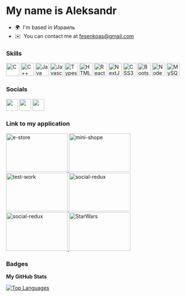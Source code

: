 My name is Aleksandr
==========================
*   🌍  I'm based in Израиль
*   ✉️  You can contact me at [fesenkoas@gmail.com](mailto:fesenkoas@gmail.com)
### Skills<p align="left">
<a href="https://docs.microsoft.com/en-us/cpp/?view=msvc-170" target="_blank" rel="noreferrer"><img src="https://raw.githubusercontent.com/danielcranney/readme-generator/main/public/icons/skills/c-colored.svg" width="36" height="36" alt="C" /></a>
                                <a href="https://docs.microsoft.com/en-us/cpp/?view=msvc-170" target="_blank" rel="noreferrer"><img src="https://raw.githubusercontent.com/danielcranney/readme-generator/main/public/icons/skills/cplusplus-colored.svg" width="36" height="36" alt="C++" /></a>
                                <a href="https://www.oracle.com/java/" target="_blank" rel="noreferrer"><img src="https://raw.githubusercontent.com/danielcranney/readme-generator/main/public/icons/skills/java-colored.svg" width="36" height="36" alt="Java" /></a>
                                <a href="https://www.javascript.com/" target="_blank" rel="noreferrer"><img src="https://raw.githubusercontent.com/danielcranney/readme-generator/main/public/icons/skills/javascript-colored.svg" width="36" height="36" alt="Javascript" /></a>
                                <a href="https://www.typescriptlang.org/" target="_blank" rel="noreferrer"><img src="https://raw.githubusercontent.com/danielcranney/readme-generator/main/public/icons/skills/typescript-colored.svg" width="36" height="36" alt="Typescript" /></a>
                                <a href="https://developer.mozilla.org/en-US/docs/Glossary/HTML5" target="_blank" rel="noreferrer"><img src="https://raw.githubusercontent.com/danielcranney/readme-generator/main/public/icons/skills/html5-colored.svg" width="36" height="36" alt="HTML5" /></a>
                                <a href="https://reactjs.org/" target="_blank" rel="noreferrer"><img src="https://raw.githubusercontent.com/danielcranney/readme-generator/main/public/icons/skills/react-colored.svg" width="36" height="36" alt="React" /></a>
                                <a href="https://nextjs.org/docs" target="_blank" rel="noreferrer"><img src="https://raw.githubusercontent.com/danielcranney/readme-generator/main/public/icons/skills/nextjs-colored-dark.svg" width="36" height="36" alt="NextJs" /></a>
                                <a href="https://www.w3.org/TR/CSS/#css" target="_blank" rel="noreferrer"><img src="https://raw.githubusercontent.com/danielcranney/readme-generator/main/public/icons/skills/css3-colored.svg" width="36" height="36" alt="CSS3" /></a>
                                <a href="https://getbootstrap.com/" target="_blank" rel="noreferrer"><img src="https://raw.githubusercontent.com/danielcranney/readme-generator/main/public/icons/skills/bootstrap-colored.svg" width="36" height="36" alt="Bootstrap" /></a>
                                <a href="https://nodejs.org/en/" target="_blank" rel="noreferrer"><img src="https://raw.githubusercontent.com/danielcranney/readme-generator/main/public/icons/skills/nodejs-colored.svg" width="36" height="36" alt="NodeJS" /></a>
                                <a href="https://www.mysql.com/" target="_blank" rel="noreferrer"><img src="https://raw.githubusercontent.com/danielcranney/readme-generator/main/public/icons/skills/mysql-colored.svg" width="36" height="36" alt="MySQL" /></a>
</p>
                        
                    
### Socials
                  
                  
 <p align="left">
<a href="https://www.facebook.com/fesenkoas" target="_blank" rel="noreferrer"><img src="https://raw.githubusercontent.com/danielcranney/readme-generator/main/public/icons/socials/facebook.svg" width="32" height="32" /></a> <a href="https://www.github.com/fesenkoas" target="_blank" rel="noreferrer"><img src="https://raw.githubusercontent.com/danielcranney/readme-generator/main/public/icons/socials/github-dark.svg" width="32" height="32" /></a> <a href="https://www.linkedin.com/in/aleksandr-fesenko-b956a5190" target="_blank" rel="noreferrer"><img src="https://raw.githubusercontent.com/danielcranney/readme-generator/main/public/icons/socials/linkedin.svg" width="32" height="32" /></a>
</p>

### Link to my application
<p align="left">
 <a href="https://tangerine-torrone-44bc78.netlify.app" target="_blank" rel="noreferrer">
   <img src="https://screenshot-proxy.netlify.app/f_jpg,w_336/https://d33wubrfki0l68.cloudfront.net/635167785a9b0e5d9e8ee507/screenshot_2022-10-20-15-22-41-0000.png" alt="e-store" width="168" height="105" loading="lazy" class="tw-align-top">
  </a>

 <a href="https://profound-daffodil-d87fe8.netlify.app" target="_blank" rel="noreferrer">
   <img src="https://screenshot-proxy.netlify.app/f_jpg,w_336/https://d33wubrfki0l68.cloudfront.net/63516265351ffb4928c6e09b/screenshot_2022-10-20-15-00-37-0000.png" alt="mini-shope" width="168" height="105" loading="lazy" class="tw-align-top"
        ></a>

 <a href="https://dynamic-gumption-16e778.netlify.app" target="_blank" rel="noreferrer">
   <img src="https://screenshot-proxy.netlify.app/f_jpg,w_336/https://d33wubrfki0l68.cloudfront.net/63515f6e8e555a484b9a1e19/screenshot_2022-10-20-14-47-57-0000.png" alt="test-work" width="168" height="105" loading="lazy" class="tw-align-top">
  </a>

<a href="https://social-redux-2022.netlify.app" target="_blank" rel="noreferrer">
  <img src="https://screenshot-proxy.netlify.app/f_jpg,w_336/https://d33wubrfki0l68.cloudfront.net/63519fb79f5e7a0009f91714/screenshot_2022-10-20-19-21-55-0000.png" alt="social-redux" width="168" height="105" loading="lazy" class="tw-align-top">
  </a>
  
  <a href="https://polite-fudge-6f3e51.netlify.app/" target="_blank" rel="noreferrer">
  <img src="https://screenshot-proxy.netlify.app/f_jpg,w_336/https://d33wubrfki0l68.cloudfront.net/635a85231774030008284d1a/screenshot_2022-10-27-13-19-01-0000.png" alt="social-redux" width="168" height="105" loading="lazy" class="tw-align-top">
  </a>
  
  <a href="https://chipper-speculoos-5c045e.netlify.app/" target="_blank" rel="noreferrer">
  <img src="https://screenshot-proxy.netlify.app/f_avif,w_336/https://d33wubrfki0l68.cloudfront.net/63b14ed762162b00083aa1d4/screenshot_2023-01-01-09-14-34-0000.png" alt="StarWars" width="168" height="105" loading="lazy" class="tw-align-top">
  </a>
</p>

### Badges


<b>My GitHub Stats</b>

<a href="https://github.com/fesenkoas" align="left">
  <img src="https://github-readme-stats.vercel.app/api/top-langs/?username=fesenkoas&langs_count=10&title_color=0891b2&text_color=ffffff&icon_color=0891b2&bg_color=1c1917&hide_border=true&locale=en&custom_title=Top%20%Languages" alt="Top Languages" />
</a>
